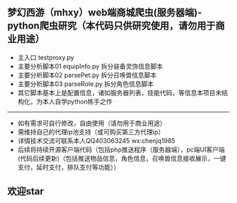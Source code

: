 梦幻西游（mhxy）web端商城爬虫(服务器端)-python爬虫研究（本代码只供研究使用，请勿用于商业用途）
----
* 主入口 testproxy.py
* 主要分析脚本01 equipInfo.py  拆分装备灵饰信息脚本
* 主要分析脚本02 parsePet.py   拆分召唤兽信息脚本
* 主要分析脚本03 parseRole.py  拆分角色信息脚本
* 其它脚本基本上是配置信息，诸如服务器列表，技能代码，等信息本项目未结构化，为本人自学python练手之作
----
* 如有需求可自行修改，自由使用（请勿用于商业用途）
* 需维持自己的代理ip池支持（或可购买第三方代理ip）
* 详情技术交流可联系本人QQ403063245 wx:chenjq1985
* 后续将持续开源客户端代码（包括php推送程序（服务器端），pc端UI客户端(代码后续更新)（包括推送物品信息，角色信息，召唤兽信息接收展示，一键支付，延时支付，排队支付等功能））
    
    
    
    
    
    
    
    
    
    
       
 欢迎star
 ----
